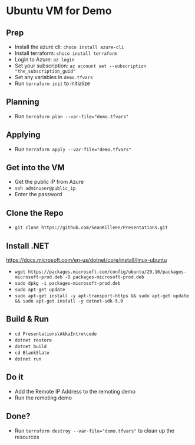 # Ubuntu VM for Demo

## Prep

* Install the azure cli: `choco install azure-cli`
* Install terraform: `choco install terraform`
* Login to Azure: `az login`
* Set your subscription: `az account set --subscription "the_subscription_guid"`
* Set any variables in `demo.tfvars`
* Run `terraform init` to initialize

## Planning

* Run `terraform plan --var-file="demo.tfvars"`

## Applying

* Run `terraform apply --var-file="demo.tfvars"`

## Get into the VM

* Get the public IP from Azure
* `ssh adminuser@public_ip`
* Enter the password

## Clone the Repo

* `git clone https://github.com/SeanKilleen/Presentations.git`

## Install .NET

<https://docs.microsoft.com/en-us/dotnet/core/install/linux-ubuntu>

* `wget https://packages.microsoft.com/config/ubuntu/20.10/packages-microsoft-prod.deb -O packages-microsoft-prod.deb`
* `sudo dpkg -i packages-microsoft-prod.deb`
* `sudo apt-get update`
* `sudo apt-get install -y apt-transport-https && sudo apt-get update && sudo apt-get install -y dotnet-sdk-5.0`

## Build & Run

* `cd Presentations\AkkaIntro\code`
* `dotnet restore`
* `dotnet build`
* `cd BlankSlate`
* `dotnet run`

## Do it

* Add the Remote IP Address to the remoting demo
* Run the remoting demo

## Done?

* Run `terraform destroy --var-file="demo.tfvars"` to clean up the resources
